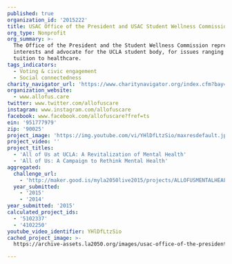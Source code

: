 ```yaml
---
published: true
organization_id: '2015222'
title: USAC Office of the President and USAC Student Wellness Commission at UCLA
org_type: Nonprofit
org_summary: >-
  The Office of the President and the Student Wellness Commission represent the
  interests and advocate for the UCLA student body, for issues ranging from
  tuition to healthcare.
tags_indicators:
  - Voting & civic engagement
  - Social connectedness
charity_navigator_url: 'https://www.charitynavigator.org/index.cfm?bay=search.profile&ein=951777979'
organization_website:
  - www.allofus.care
twitter: www.twitter.com/allofuscare
instagram: www.instagram.com/allofuscare
facebook: www.facebook.com/allofuscare?fref=ts
ein: '951777979'
zip: '90025'
project_image: 'https://img.youtube.com/vi/YHlDfLtzSio/maxresdefault.jpg'
project_video: ''
project_titles:
  - 'All of Us at UCLA: A Revitalization of Mental Health'
  - 'All of Us: A Campaign to Rethink Mental Health'
aggregated:
  challenge_url:
    - 'http://maker.good.is/myla2050live2015/projects/ALLOFUSMENTALHEALTH.html'
  year_submitted:
    - '2015'
    - '2014'
year_submitted: '2015'
calculated_project_ids:
  - '5102337'
  - '4102250'
youtube_video_identifier: YHlDfLtzSio
cached_project_image: >-
  https://archive-assets.la2050.org/images/usac-office-of-the-president-and-usac-student-wellness-commission-at-ucla/img.youtube.com/vi/YHlDfLtzSio/maxresdefault.jpg

---
```

